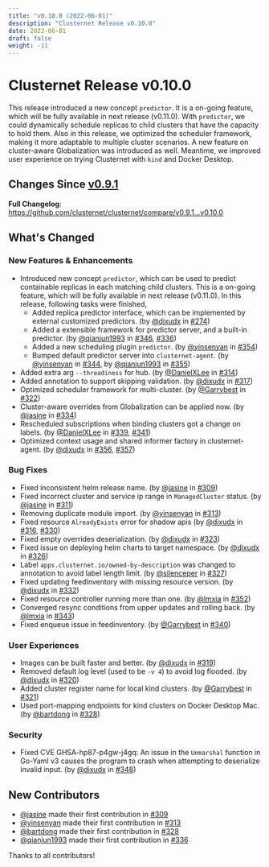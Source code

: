 ```yaml
---
title: "v0.10.0 (2022-06-01)"
description: "Clusternet Release v0.10.0"
date: 2022-06-01
draft: false
weight: -11
---
```


# Clusternet Release v0.10.0

This release introduced a new concept `predictor`. It is a on-going feature, which will be fully available in next release (v0.11.0). With `predictor`, we could dynamically schedule replicas to child clusters that have the capacity to hold them. Also in this release, we optimized the scheduler framework, making it more adaptable to multiple cluster scenarios. A new feature on cluster-aware Globalization was introduced as well. Meantime, we improved user experience on trying Clusternet with `kind` and Docker Desktop.

## Changes Since [v0.9.1](https://github.com/clusternet/clusternet/releases/tag/v0.9.1)

**Full Changelog**: https://github.com/clusternet/clusternet/compare/v0.9.1...v0.10.0

## What's Changed

### New Features & Enhancements

* Introduced new concept `predictor`, which can be used to predict containable replicas in each matching child clusters. This is a on-going feature, which will be fully available in next release (v0.11.0). In this release, following tasks were finished,
    * Added replica predictor interface, which can be implemented by external customized predictors. (by [@dixudx](https://github.com/dixudx) in [#274](https://github.com/clusternet/clusternet/pull/274))
    * Added a extensible framework for predictor server, and a built-in predictor. (by [@qianjun1993](https://github.com/qianjun1993) in [#346](https://github.com/clusternet/clusternet/pull/346), [#336](https://github.com/clusternet/clusternet/pull/336))
    * Added a new scheduling plugin `predictor`. (by [@yinsenyan](https://github.com/yinsenyan) in [#354](https://github.com/clusternet/clusternet/pull/354))
    * Bumped default predictor server into `clusternet-agent`. (by [@yinsenyan](https://github.com/yinsenyan) in [#344](https://github.com/clusternet/clusternet/pull/344), by [@qianjun1993](https://github.com/qianjun1993) in [#355](https://github.com/clusternet/clusternet/pull/355))
* Added extra arg `--threadiness` for hub. (by [@DanielXLee](https://github.com/DanielXLee) in [#314](https://github.com/clusternet/clusternet/pull/314))
* Added annotation to support skipping validation. (by [@dixudx](https://github.com/dixudx) in [#317](https://github.com/clusternet/clusternet/pull/317))
* Optimized scheduler framework for multi-cluster. (by [@Garrybest](https://github.com/Garrybest) in [#322](https://github.com/clusternet/clusternet/pull/322))
* Cluster-aware overrides from Globalization can be applied now. (by [@jasine](https://github.com/jasine) in [#334](https://github.com/clusternet/clusternet/pull/334))
* Rescheduled subscriptions when binding clusters got a change on labels. (by [@DanielXLee](https://github.com/DanielXLee) in [#339](https://github.com/clusternet/clusternet/pull/339), [#341](https://github.com/clusternet/clusternet/pull/341))
* Optimized context usage and shared informer factory in clusternet-agent. (by [@dixudx](https://github.com/dixudx) in [#356](https://github.com/clusternet/clusternet/pull/356), [#357](https://github.com/clusternet/clusternet/pull/357))

### Bug Fixes

* Fixed inconsistent helm release name. (by [@jasine](https://github.com/jasine) in [#309](https://github.com/clusternet/clusternet/pull/309))
* Fixed incorrect cluster and service ip range in `ManagedCluster` status. (by [@jasine](https://github.com/jasine) in [#311](https://github.com/clusternet/clusternet/pull/311))
* Removing duplicate module import. (by [@yinsenyan](https://github.com/yinsenyan) in [#313](https://github.com/clusternet/clusternet/pull/313))
* Fixed resource `AlreadyExists` error for shadow apis (by [@dixudx](https://github.com/dixudx) in [#316](https://github.com/clusternet/clusternet/pull/316), [#330](https://github.com/clusternet/clusternet/pull/330))
* Fixed empty overrides deserialization. (by [@dixudx](https://github.com/dixudx) in [#323](https://github.com/clusternet/clusternet/pull/323))
* Fixed issue on deploying helm charts to target namespace. (by [@dixudx](https://github.com/dixudx) in [#326](https://github.com/clusternet/clusternet/pull/326))
* Label `apps.clusternet.io/owned-by-description` was changed to annotation to avoid label length limit. (by [@silenceper](https://github.com/silenceper) in [#327](https://github.com/clusternet/clusternet/pull/327))
* Fixed updating feedInventory with missing resource version. (by [@dixudx](https://github.com/dixudx) in [#332](https://github.com/clusternet/clusternet/pull/332))
* Fixed resource controller running more than one. (by [@lmxia](https://github.com/lmxia) in [#352](https://github.com/clusternet/clusternet/pull/352))
* Converged resync conditions from upper updates and rolling back. (by [@lmxia](https://github.com/lmxia) in [#343](https://github.com/clusternet/clusternet/pull/343))
* Fixed enqueue issue in feedinventory. (by [@Garrybest](https://github.com/Garrybest) in [#340](https://github.com/clusternet/clusternet/pull/340))

### User Experiences

* Images can be built faster and better. (by [@dixudx](https://github.com/dixudx) in [#319](https://github.com/clusternet/clusternet/pull/319))
* Removed default log level (used to be `-v 4`) to avoid log flooded. (by [@dixudx](https://github.com/dixudx) in [#320](https://github.com/clusternet/clusternet/pull/320))
* Added cluster register name for local kind clusters. (by [@Garrybest](https://github.com/Garrybest) in [#321](https://github.com/clusternet/clusternet/pull/321))
* Used port-mapping endpoints for kind clusters on Docker Desktop Mac. (by [@bartdong](https://github.com/bartdong) in [#328](https://github.com/clusternet/clusternet/pull/328))

### Security

* Fixed CVE GHSA-hp87-p4gw-j4gq: An issue in the `Unmarshal` function in Go-Yaml v3 causes the program to crash when attempting to deserialize invalid input. (by [@dixudx](https://github.com/dixudx) in [#348](https://github.com/clusternet/clusternet/pull/348))

## New Contributors

* [@jasine](https://github.com/jasine) made their first contribution in [#309](https://github.com/clusternet/clusternet/pull/309)
* [@yinsenyan](https://github.com/yinsenyan) made their first contribution in [#313](https://github.com/clusternet/clusternet/pull/313)
* [@bartdong](https://github.com/bartdong) made their first contribution in [#328](https://github.com/clusternet/clusternet/pull/328)
* [@qianjun1993](https://github.com/qianjun1993) made their first contribution in [#336](https://github.com/clusternet/clusternet/pull/336)

Thanks to all contributors!
